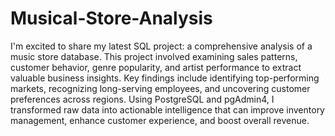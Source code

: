 # Musical-Store-Analysis

I'm excited to share my latest SQL project: a comprehensive analysis of a music store database. This project involved examining sales patterns, customer behavior, genre popularity, and artist performance to extract valuable business insights. Key findings include identifying top-performing markets, recognizing long-serving employees, and uncovering customer preferences across regions. Using PostgreSQL and pgAdmin4, I transformed raw data into actionable intelligence that can improve inventory management, enhance customer experience, and boost overall revenue. 
